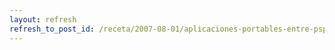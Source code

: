```yaml
---
layout: refresh
refresh_to_post_id: /receta/2007-08-01/aplicaciones-portables-entre-psp-y-gnu-linux-con-sdl
---
```

